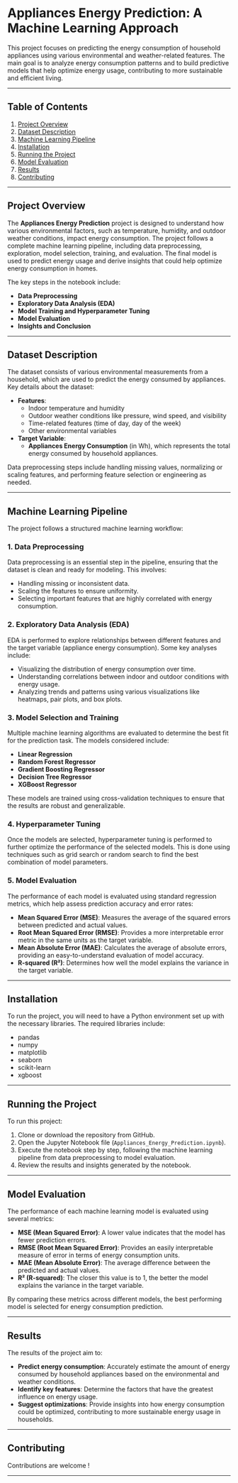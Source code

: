 # Appliances Energy Prediction: A Machine Learning Approach

This project focuses on predicting the energy consumption of household appliances using various environmental and weather-related features. The main goal is to analyze energy consumption patterns and to build predictive models that help optimize energy usage, contributing to more sustainable and efficient living.

---

## Table of Contents

1. [Project Overview](#project-overview)
2. [Dataset Description](#dataset-description)
3. [Machine Learning Pipeline](#machine-learning-pipeline)
4. [Installation](#installation)
5. [Running the Project](#running-the-project)
6. [Model Evaluation](#model-evaluation)
7. [Results](#results)
8. [Contributing](#contributing)

---

## Project Overview

The **Appliances Energy Prediction** project is designed to understand how various environmental factors, such as temperature, humidity, and outdoor weather conditions, impact energy consumption. The project follows a complete machine learning pipeline, including data preprocessing, exploration, model selection, training, and evaluation. The final model is used to predict energy usage and derive insights that could help optimize energy consumption in homes.

The key steps in the notebook include:
- **Data Preprocessing**
- **Exploratory Data Analysis (EDA)**
- **Model Training and Hyperparameter Tuning**
- **Model Evaluation**
- **Insights and Conclusion**

---

## Dataset Description

The dataset consists of various environmental measurements from a household, which are used to predict the energy consumed by appliances. Key details about the dataset:

- **Features**: 
  - Indoor temperature and humidity
  - Outdoor weather conditions like pressure, wind speed, and visibility
  - Time-related features (time of day, day of the week)
  - Other environmental variables
- **Target Variable**: 
  - **Appliances Energy Consumption** (in Wh), which represents the total energy consumed by household appliances.

Data preprocessing steps include handling missing values, normalizing or scaling features, and performing feature selection or engineering as needed.

---

## Machine Learning Pipeline

The project follows a structured machine learning workflow:

### 1. Data Preprocessing

Data preprocessing is an essential step in the pipeline, ensuring that the dataset is clean and ready for modeling. This involves:

- Handling missing or inconsistent data.
- Scaling the features to ensure uniformity.
- Selecting important features that are highly correlated with energy consumption.

### 2. Exploratory Data Analysis (EDA)

EDA is performed to explore relationships between different features and the target variable (appliance energy consumption). Some key analyses include:

- Visualizing the distribution of energy consumption over time.
- Understanding correlations between indoor and outdoor conditions with energy usage.
- Analyzing trends and patterns using various visualizations like heatmaps, pair plots, and box plots.

### 3. Model Selection and Training

Multiple machine learning algorithms are evaluated to determine the best fit for the prediction task. The models considered include:

- **Linear Regression**
- **Random Forest Regressor**
- **Gradient Boosting Regressor**
- **Decision Tree Regressor**
- **XGBoost Regressor**

These models are trained using cross-validation techniques to ensure that the results are robust and generalizable.

### 4. Hyperparameter Tuning

Once the models are selected, hyperparameter tuning is performed to further optimize the performance of the selected models. This is done using techniques such as grid search or random search to find the best combination of model parameters.

### 5. Model Evaluation

The performance of each model is evaluated using standard regression metrics, which help assess prediction accuracy and error rates:

- **Mean Squared Error (MSE)**: Measures the average of the squared errors between predicted and actual values.
- **Root Mean Squared Error (RMSE)**: Provides a more interpretable error metric in the same units as the target variable.
- **Mean Absolute Error (MAE)**: Calculates the average of absolute errors, providing an easy-to-understand evaluation of model accuracy.
- **R-squared (R²)**: Determines how well the model explains the variance in the target variable.

---

## Installation

To run the project, you will need to have a Python environment set up with the necessary libraries. The required libraries include:

- pandas
- numpy
- matplotlib
- seaborn
- scikit-learn
- xgboost

---

## Running the Project

To run this project:

1. Clone or download the repository from GitHub.
2. Open the Jupyter Notebook file (`Appliances_Energy_Prediction.ipynb`).
3. Execute the notebook step by step, following the machine learning pipeline from data preprocessing to model evaluation.
4. Review the results and insights generated by the notebook.

---

## Model Evaluation

The performance of each machine learning model is evaluated using several metrics:

- **MSE (Mean Squared Error)**: A lower value indicates that the model has fewer prediction errors.
- **RMSE (Root Mean Squared Error)**: Provides an easily interpretable measure of error in terms of energy consumption units.
- **MAE (Mean Absolute Error)**: The average difference between the predicted and actual values.
- **R² (R-squared)**: The closer this value is to 1, the better the model explains the variance in the target variable.

By comparing these metrics across different models, the best performing model is selected for energy consumption prediction.

---

## Results

The results of the project aim to:

- **Predict energy consumption**: Accurately estimate the amount of energy consumed by household appliances based on the environmental and weather conditions.
- **Identify key features**: Determine the factors that have the greatest influence on energy usage.
- **Suggest optimizations**: Provide insights into how energy consumption could be optimized, contributing to more sustainable energy usage in households.

---

## Contributing

Contributions are welcome !

---
